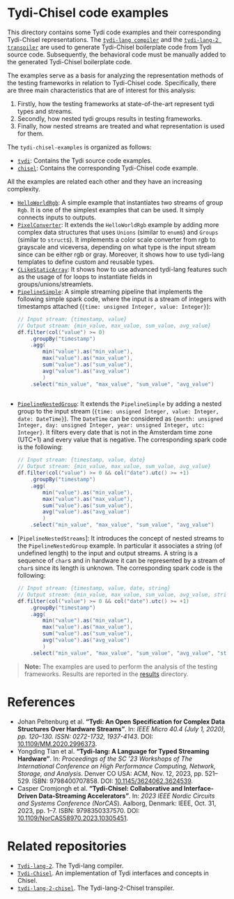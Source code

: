 # Tydi-Chisel code examples
This directory contains some Tydi code examples and their corresponding Tydi-Chisel representations.
The [`tydi-lang compiler`](https://github.com/twoentartian/tydi-lang-2) and the 
[`tydi-lang-2 transpiler`](https://github.com/ccromjongh/tydi-lang-2-chisel) are used to generate Tydi-Chisel 
boilerplate code from Tydi source code.
Subsequently, the behavioral code must be manually added to the generated Tydi-Chisel boilerplate code.

The examples serve as a basis for analyzing the representation methods of the testing frameworks in relation to 
Tydi-Chisel code. 
Specifically, there are three main characteristics that are of interest for this analysis:
1. Firstly, how the testing frameworks at state-of-the-art represent tydi types and streams.
2. Secondly, how nested tydi groups results in testing frameworks.
3. Finally, how nested streams are treated and what representation is used for them. 

The `tydi-chisel-examples` is organized as follows:
- [`tydi`](./tydi): Contains the Tydi source code examples.
- [`chisel`](./chisel): Contains the corresponding Tydi-Chisel code example.

All the examples are related each other and they have an increasing complexity.
- [`HelloWorldRgb`](./tydi/src/HelloWorldRgb/): A simple example that instantiates two streams of group `Rgb`. It is one of the simplest examples that can be used. It simply connects inputs to outputs.
- [`PixelConverter`](./tydi/src/PixelConverter/): It extends the `HelloWorldRgb` example by adding more complex data structures that uses `Unions` (similar to `enum`s) and `Groups` (similar to `struct`s). It implements a color scale converter from rgb to grayscale and viceversa, depending on what type is the input stream since can be either rgb or gray. Moreover, it shows how to use tydi-lang templates to define custom and reusable types.
- [`CLikeStaticArray`](./tydi/src/CLikeStaticArray/): It shows how to use advanced tydi-lang features such as the usage of for loops to instantiate fields in groups/unions/streamlets.
- [`PipelineSimple`](./tydi/src/PipelineSimple/): A simple streaming pipeline that implements the following simple spark code, where the input is a stream of integers with timestamps attached (`{time: unsigned Integer, value: Integer}`):
  ```scala
  // Input stream: {timestamp, value}
  // Output stream: {min_value, max_value, sum_value, avg_value}
  df.filter(col("value") >= 0)
      .groupBy("timestamp")
      .agg( 
          min("value").as("min_value"), 
          max("value").as("max_value"), 
          sum("value").as("sum_value"), 
          avg("value").as("avg_value")
          )
      .select("min_value", "max_value", "sum_value", "avg_value")
        
  ```
- [`PipelineNestedGroup`](./tydi/src/PipelineNestedGroup/): It extends the `PipelineSimple` by adding a nested group to the input stream (`{time: unsigned Integer, value: Integer, date: DateTime}`). The `DateTime` can be considered as `{month: unsigned Integer, day: unsigned Integer, year: unsigned Integer, utc: Integer}`. It filters every date that is not in the Amsterdam time zone (UTC+1) and every value that is negative. The corresponding spark code is the following:
  ```scala
  // Input stream: {timestamp, value, date}
  // Output stream: {min_value, max_value, sum_value, avg_value}
  df.filter(col("value") >= 0 && col("date").utc() >= +1)
      .groupBy("timestamp")
      .agg( 
          min("value").as("min_value"), 
          max("value").as("max_value"), 
          sum("value").as("sum_value"), 
          avg("value").as("avg_value")
          )
      .select("min_value", "max_value", "sum_value", "avg_value")
  ```
- [`PipelineNestedStreams`]: It introduces the concept of nested streams to the `PipelineNestedGroup` example. In particular it associates a string (of undefined length) to the input and output streams. A string is a sequence of `char`s and in hardware it can be represented by a stream of `char`s since its length is unknown. The corresponding spark code is the following:
  ```scala
  // Input stream: {timestamp, value, date, string}
  // Output stream: {min_value, max_value, sum_value, avg_value, string}
  df.filter(col("value") >= 0 && col("date").utc() >= +1)
      .groupBy("timestamp")
      .agg( 
          min("value").as("min_value"), 
          max("value").as("max_value"), 
          sum("value").as("sum_value"), 
          avg("value").as("avg_value")
          )
      .select("min_value", "max_value", "sum_value", "avg_value", "string")
  ```

> **Note:** The examples are used to perform the analysis of the testing frameworks. Results are reported in the 
> [results](/results) directory.

# References
- Johan Peltenburg et al. **“Tydi: An Open Specification for Complex Data Structures Over Hardware Streams”**. In: *IEEE Micro 40.4 (July 1, 2020), pp. 120–130. ISSN: 0272-1732, 1937-4143*. DOI: [10.1109/MM.2020.2996373](https://doi.org/10.1109/MM.2020.2996373).
- Yongding Tian et al. **“Tydi-lang: A Language for Typed Streaming Hardware”**. In: *Proceedings of the SC ’23 Workshops of The International Conference on High Performance Computing, Network, Storage, and Analysis*. Denver CO USA: ACM, Nov. 12, 2023, pp. 521–529. ISBN: 9798400707858. DOI: [10.1145/3624062.3624539](https://doi.org/10.1145/3624062.3624539).
- Casper Cromjongh et al. **“Tydi-Chisel: Collaborative and Interface-Driven Data-Streaming Accelerators”**. In: *2023 IEEE Nordic Circuits and Systems Conference (NorCAS*). Aalborg, Denmark: IEEE, Oct. 31, 2023, pp. 1–7. ISBN: 9798350337570. DOI: [10.1109/NorCAS58970.2023.10305451](https://doi.org/10.1109/NorCAS58970.2023.10305451).

# Related repositories
- [`Tydi-lang-2`](https://github.com/twoentartian/tydi-lang-2). The Tydi-lang compiler.
- [`Tydi-Chisel`](https://github.com/ccromjongh/Tydi-Chisel). An implementation of Tydi interfaces and concepts in Chisel.
- [`tydi-lang-2-chisel`](https://github.com/ccromjongh/tydi-lang-2-chisel). The Tydi-lang-2-Chisel transpiler.